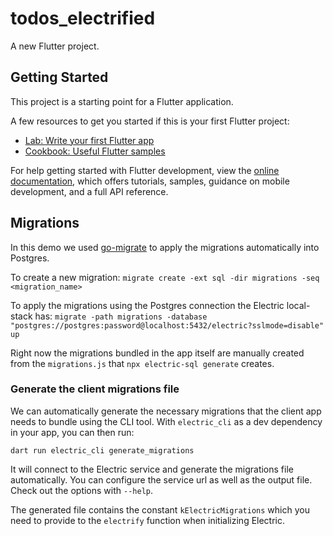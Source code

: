 # todos_electrified

A new Flutter project.

## Getting Started

This project is a starting point for a Flutter application.

A few resources to get you started if this is your first Flutter project:

- [Lab: Write your first Flutter app](https://docs.flutter.dev/get-started/codelab)
- [Cookbook: Useful Flutter samples](https://docs.flutter.dev/cookbook)

For help getting started with Flutter development, view the
[online documentation](https://docs.flutter.dev/), which offers tutorials,
samples, guidance on mobile development, and a full API reference.

## Migrations

In this demo we used [go-migrate](https://github.com/golang-migrate/migrate) to apply the migrations automatically into Postgres.

To create a new migration:
`migrate create -ext sql -dir migrations -seq <migration_name>`

To apply the migrations using the Postgres connection the Electric local-stack has:
`migrate -path migrations -database "postgres://postgres:password@localhost:5432/electric?sslmode=disable" up`

Right now the migrations bundled in the app itself are manually created from the `migrations.js` that
`npx electric-sql generate` creates.

### Generate the client migrations file

We can automatically generate the necessary migrations that the client app needs to bundle using the CLI tool.
With `electric_cli` as a dev dependency in your app, you can then run: 

`dart run electric_cli generate_migrations`

It will connect to the Electric service and generate the migrations file automatically. You can configure the service url
as well as the output file. Check out the options with `--help`.

The generated file contains the constant `kElectricMigrations` which you need to provide to the `electrify` function when initializing Electric.